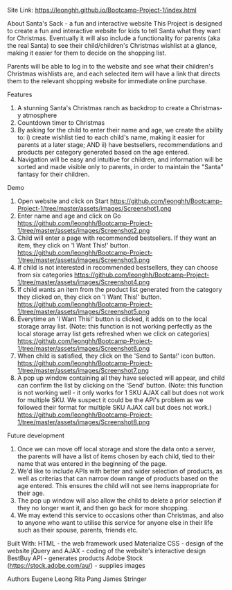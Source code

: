Site Link: https://leonghh.github.io/Bootcamp-Project-1/index.html

About
Santa's Sack - a fun and interactive website
This Project is designed to create a fun and interactive website for kids to tell Santa what they want for Christmas. Eventually it will also include a functionality for parents (aka the real Santa) to see their child/children's Christmas wishlist at a glance, making it easier for them to decide on the shopping list.

Parents will be able to log in to the website and see what their children's Christmas wishlists are, and each selected item will have a link that directs them to the relevant shopping website for immediate online purchase.

Features
1. A stunning Santa's Christmas ranch as backdrop to create a Christmas-y atmosphere
2. Countdown timer to Christmas
3. By asking for the child to enter their name and age, we create the ability to:
i) create wishlist tied to each child's name, making it easier for parents at a later stage; AND
ii) have bestsellers, recommendations and products per category generated based on the age entered.
4. Navigation will be easy and intuitive for children, and information will be sorted and made visible only to parents, in order to maintain the "Santa" fantasy for their children.

Demo
1. Open website and click on Start
https://github.com/leonghh/Bootcamp-Project-1/tree/master/assets/images/Screenshot1.png
2. Enter name and age and click on Go
https://github.com/leonghh/Bootcamp-Project-1/tree/master/assets/images/Screenshot2.png
3. Child will enter a page with recommended bestsellers. If they want an item, they click on 'I Want This!' button.
https://github.com/leonghh/Bootcamp-Project-1/tree/master/assets/images/Screenshot3.png
4. If child is not interested in recommended bestsellers, they can choose from six categories
https://github.com/leonghh/Bootcamp-Project-1/tree/master/assets/images/Screenshot4.png
5. If child wants an item from the product list generated from the category they clicked on, they click on 'I Want This!' button.
https://github.com/leonghh/Bootcamp-Project-1/tree/master/assets/images/Screenshot5.png
6. Everytime an 'I Want This!' button is clicked, it adds on to the local storage array list.
(Note: this function is not working perfectly as the local storage array list gets refreshed when we click on categories)
https://github.com/leonghh/Bootcamp-Project-1/tree/master/assets/images/Screenshot6.png
7. When child is satisfied, they click on the 'Send to Santa!' icon button.
https://github.com/leonghh/Bootcamp-Project-1/tree/master/assets/images/Screenshot7.png
8. A pop up window containing all they have selected will appear, and child can confirm the list by clicking on the 'Send' button.
(Note: this function is not working well - it only works for 1 SKU AJAX call but does not work for multiple SKU. We suspect it could be the API's problem as we followed their format for multiple SKU AJAX call but does not work.)
https://github.com/leonghh/Bootcamp-Project-1/tree/master/assets/images/Screenshot8.png

Future development
1. Once we can move off local storage and store the data onto a server, the parents will have a list of items chosen by each child, tied to their name that was entered in the beginning of the page.
2. We'd like to include APIs with better and wider selection of products, as well as criterias that can narrow down range of products based on the age entered. This ensures the child will not see items inappropriate for their age.
3. The pop up window will also allow the child to delete a prior selection if they no longer want it, and then go back for more shopping.
4. We may extend this service to occasions other than Christmas, and also to anyone who want to utilise this service for anyone else in their life such as their spouse, parents, friends etc.

Built With:
HTML - the web framework used
Materialize CSS - design of the website
jQuery and AJAX - coding of the website's interactive design 
BestBuy API - generates products
Adobe Stock (https://stock.adobe.com/au/) - supplies images

Authors
Eugene Leong
Rita Pang
James Stringer
